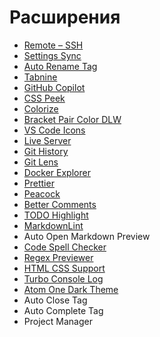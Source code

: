# Расширения

- [Remote – SSH](https://marketplace.visualstudio.com/items?itemName=ms-vscode-remote.remote-ssh-edit)
- [Settings Sync](https://marketplace.visualstudio.com/items?itemName=Shan.code-settings-sync)
- [Auto Rename Tag](https://marketplace.visualstudio.com/items?itemName=formulahendry.auto-rename-tag)
- [Tabnine](https://marketplace.visualstudio.com/items?itemName=TabNine.tabnine-vscode)
- [GitHub Copilot](https://marketplace.visualstudio.com/items?itemName=GitHub.copilot)
- [CSS Peek](https://marketplace.visualstudio.com/items?itemName=pranaygp.vscode-css-peek)
- [Colorize](https://marketplace.visualstudio.com/items?itemName=kamikillerto.vscode-colorize)
- [Bracket Pair Color DLW](https://marketplace.visualstudio.com/items?itemName=BracketPairColorDLW.bracket-pair-color-dlw)
- [VS Code Icons](https://marketplace.visualstudio.com/items?itemName=vscode-icons-team.vscode-icons)
- [Live Server](https://marketplace.visualstudio.com/items?itemName=ritwickdey.LiveServer)
- [Git History](https://marketplace.visualstudio.com/items?itemName=donjayamanne.githistory)
- [Git Lens](https://marketplace.visualstudio.com/items?itemName=eamodio.gitlens)
- [Docker Explorer](https://marketplace.visualstudio.com/items?itemName=formulahendry.docker-explorer)
- [Prettier](https://marketplace.visualstudio.com/items?itemName=esbenp.prettier-vscode)
- [Peacock](https://marketplace.visualstudio.com/items?itemName=johnpapa.vscode-peacock)
- [Better Comments](https://marketplace.visualstudio.com/items?itemName=aaron-bond.better-comments)
- [TODO Highlight](https://marketplace.visualstudio.com/items?itemName=wayou.vscode-todo-highlight)
- [MarkdownLint](https://marketplace.visualstudio.com/items?itemName=DavidAnson.vscode-markdownlint)
- Auto Open Markdown Preview
- [Code Spell Checker](https://marketplace.visualstudio.com/items?itemName=streetsidesoftware.code-spell-checker)
- [Regex Previewer](https://marketplace.visualstudio.com/items?itemName=chrmarti.regex)
- [HTML CSS Support](https://marketplace.visualstudio.com/items?itemName=ecmel.vscode-html-css)
- [Turbo Console Log](https://marketplace.visualstudio.com/items?itemName=ChakrounAnas.turbo-console-log)
- [Atom One Dark Theme](https://marketplace.visualstudio.com/items?itemName=akamud.vscode-theme-onedark)
- Auto Close Tag
- Auto Complete Tag
- Project Manager
